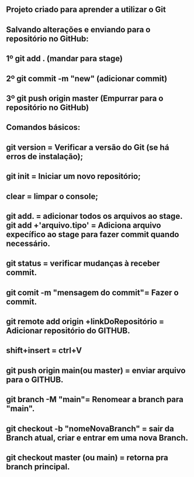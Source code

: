Projeto criado para aprender a utilizar o Git 
----------------------------------------------

Salvando alterações e enviando para o repositório no GitHub:
---------------------------------------------------------------
1º git add . (mandar para stage)
---------------------------------
2º git commit -m "new" (adicionar commit)
------------------------------------------
3º git push origin master (Empurrar para o repositório no GitHub)
------------------------------------------------------------------

Comandos básicos:
-----------------
git version = Verificar a versão do Git (se há erros de instalação);
---------------------------------------------------------------------
git init = Iniciar um novo repositório;
---------------------------------------
clear = limpar o console;
--------------------------
git add. = adicionar todos os arquivos ao stage.
git add +'arquivo.tipo' = Adiciona arquivo expecífico ao stage para fazer commit quando necessário.
----------------------------------------------------------------------------------------------------
git status = verificar mudanças à receber commit.
-------------------------------------------------
git comit -m "mensagem do commit"= Fazer o commit.
--------------------------------------------------
git remote add origin +linkDoRepositório = Adicionar repositório do GITHUB.
---------------------------------------------------------------------------
shift+insert = ctrl+V
----------------------
git push origin main(ou master) = enviar arquivo para o GITHUB.
---------------------------------------------------------------
git branch -M "main"= Renomear a branch para "main".
----------------------------------------------------
git checkout -b "nomeNovaBranch" = sair da Branch atual, criar e entrar em uma nova Branch.
-------------------------------------------------------------------------------------------
git checkout master (ou main) = retorna pra branch principal.
---------------------------------------------------------------
